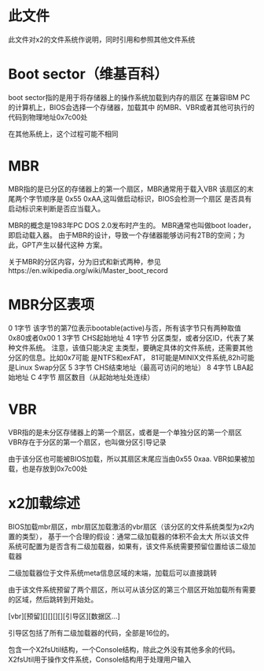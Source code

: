 # 此文件
此文件对x2的文件系统作说明，同时引用和参照其他文件系统

# Boot sector（维基百科）
boot sector指的是用于将存储器上的操作系统加载到内存的扇区
在兼容IBM PC的计算机上，BIOS会选择一个存储器，加载其中
的MBR、VBR或者其他可执行的代码到物理地址0x7c00处

在其他系统上，这个过程可能不相同

# MBR
MBR指的是已分区的存储器上的第一个扇区，MBR通常用于载入VBR
该扇区的末尾两个字节顺序是 0x55 0xAA,这叫做启动标识，BIOS会检测一个扇区
是否具有启动标识来判断是否应当载入。

MBR的概念是1983年PC DOS 2.0发布时产生的。
MBR通常也叫做boot loader，即启动载入器。
由于MBR的设计，导致一个存储器能够访问有2TB的空间；为此，GPT产生以替代这种
方案。

关于MBR的分区内容，分为旧式和新式两种，参见https://en.wikipedia.org/wiki/Master_boot_record

# MBR分区表项
0  1字节		该字节的第7位表示bootable(active)与否，所有该字节只有两种取值
				0x80或者0x00
1  3字节		CHS起始地址
4	1字节	分区类型，或者分区ID，代表了某种文件系统。 注意，该值只能决定
			主类型，要确定具体的文件系统，还需要其他分区的信息。比如0x7可能
			是NTFS和exFAT， 81可能是MINIX文件系统,82h可能是Linux Swap分区
5	3字节	CHS结束地址（最高可访问的地址）
8	4字节	LBA起始地址
C	4字节	扇区数目（从起始地址处连续）


# VBR
VBR指的是未分区存储器上的第一个扇区，或者是一个单独分区的第一个扇区
VBR存在于分区的第一个扇区，也叫做分区引导记录

由于该分区也可能被BIOS加载，所以其扇区末尾应当由0x55 0xaa.
VBR如果被加载，也是存放到0x7c00处

# x2加载综述
BIOS加载mbr扇区，mbr扇区加载激活的vbr扇区（该分区的文件系统类型为x2内置的类型），
基于一个合理的假设：通常二级加载器的体积不会太大
所以该文件系统可配置为是否含有二级加载器，如果有，该文件系统需要预留位置给该二级加载器

二级加载器位于文件系统meta信息区域的末端，加载后可以直接跳转

由于该文件系统预留了两个扇区，所以可从该分区的第三个扇区开始加载所有需要的区域，然后跳转到开始处。

[vbr][预留][][][][][引导区][数据区...]

引导区包括了所有二级加载器的代码，全部是16位的。

包含一个X2fsUtil结构，一个Console结构，除此之外没有其他多余的代码。
X2fsUtil用于操作文件系统，Console结构用于处理用户输入